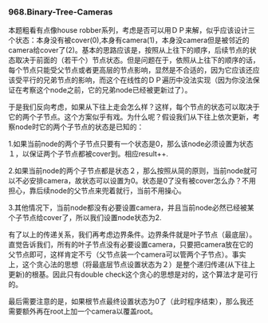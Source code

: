 ### 968.Binary-Tree-Cameras

本题粗看有点像house robber系列，考虑是否可以用ＤＰ来解，似乎应该设计三个状态：本身没有被cover(0),本身有camera(1)，本身没camera但是被邻近的camera给cover了(2)。基本的思路应该是，按照从上往下的顺序，后续节点的状态取决于前面的（若干个）节点状态。但是问题在于，依照从上往下的顺序的话，每个节点只能受父节点或者更高层的节点影响，显然是不合适的，因为它应该还应该受平行的兄弟节点的影响，而这个在线性的ＤＰ遍历中没法实现（因为你没法保证在考察这个node之前，它的兄弟node已经被更新过了）。

于是我们反向考虑，如果从下往上走会怎么样？这样，每个节点的状态可以取决于它的两个子节点。这个方案似乎有戏。为什么呢？假设我们从下往上依次更新，考察node时它的两个子节点的状态是已知的：

1.如果当前node的两个子节点只要有一个状态是0，那么该node必须设置为状态１，以保证两个子节点都被cover到。相应result++.

2.如果当前node的两个子节点都是状态２，那么按照从简的原则，当前node就可以不必安排camera，故状态可以设置为0。状态是0了没有被cover怎么办？不用担心，靠后续node的父节点来兜着就行，当前不用操心。

3.其他情况下，当前node都没有必要设置camera，并且当前node必然已经被某个子节点给cover了，所以我们设置node状态为2.

有了以上的传递关系，我们再考虑边界条件。边界条件就是叶子节点（最底层）。直觉告诉我们，所有的叶子节点没有必要设置camera，只要把camera放在它的父节点即可，这样肯定不亏（父节点装一个camera可以管两个子节点）。事实上，这个贪心法的思想（将最底层节点设置状态为２）是整个递归传递(从下往上更新)的根基。因此只有double check这个贪心的思想是对的，这个算法才是可行的。

最后需要注意的是，如果根节点最终设置状态为0了（此时程序结束），那么我还需要额外再在root上加一个camera以覆盖root。
